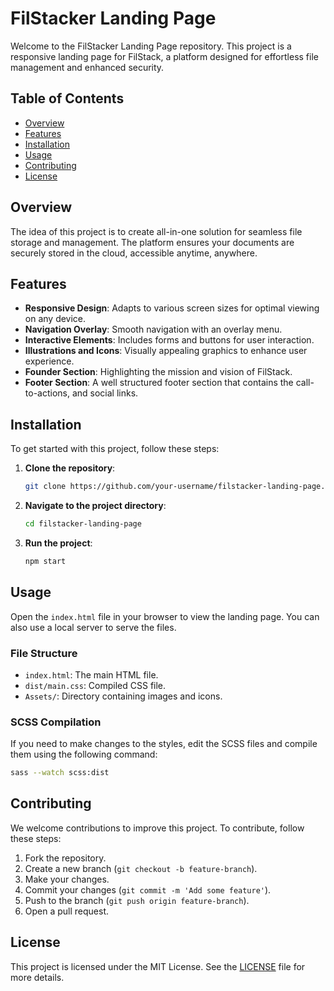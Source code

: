 # FilStacker Landing Page

Welcome to the FilStacker Landing Page repository. This project is a responsive landing page for FilStack, a platform designed for effortless file management and enhanced security.

## Table of Contents

- [Overview](#overview)
- [Features](#features)
- [Installation](#installation)
- [Usage](#usage)
- [Contributing](#contributing)
- [License](#license)

## Overview

The idea of this project is to create all-in-one solution for seamless file storage and management. The platform ensures your documents are securely stored in the cloud, accessible anytime, anywhere.

## Features

- **Responsive Design**: Adapts to various screen sizes for optimal viewing on any device.
- **Navigation Overlay**: Smooth navigation with an overlay menu.
- **Interactive Elements**: Includes forms and buttons for user interaction.
- **Illustrations and Icons**: Visually appealing graphics to enhance user experience.
- **Founder Section**: Highlighting the mission and vision of FilStack.
- **Footer Section**: A well structured footer section that contains the call-to-actions, and social links.

## Installation

To get started with this project, follow these steps:

1. **Clone the repository**:
    ```bash
    git clone https://github.com/your-username/filstacker-landing-page.git
    ```

2. **Navigate to the project directory**:
    ```bash
    cd filstacker-landing-page
    ```

3. **Run the project**:
    ```bash
    npm start
    ```

## Usage

Open the `index.html` file in your browser to view the landing page. You can also use a local server to serve the files.

### File Structure

- `index.html`: The main HTML file.
- `dist/main.css`: Compiled CSS file.
- `Assets/`: Directory containing images and icons.

### SCSS Compilation

If you need to make changes to the styles, edit the SCSS files and compile them using the following command:

```bash
sass --watch scss:dist
```

## Contributing

We welcome contributions to improve this project. To contribute, follow these steps:

1. Fork the repository.
2. Create a new branch (`git checkout -b feature-branch`).
3. Make your changes.
4. Commit your changes (`git commit -m 'Add some feature'`).
5. Push to the branch (`git push origin feature-branch`).
6. Open a pull request.

## License

This project is licensed under the MIT License. See the [LICENSE](LICENSE) file for more details.
```
